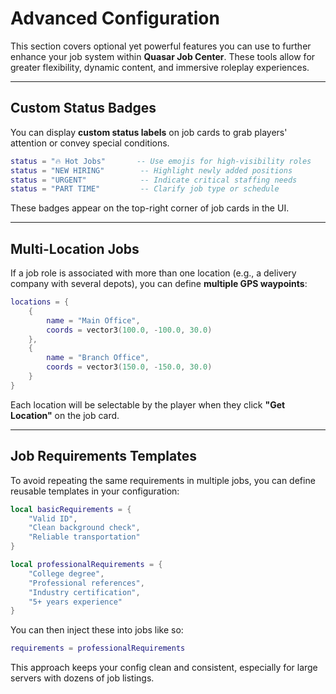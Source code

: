 # Advanced Configuration

This section covers optional yet powerful features you can use to further enhance your job system within **Quasar Job Center**. These tools allow for greater flexibility, dynamic content, and immersive roleplay experiences.

***

## Custom Status Badges

You can display **custom status labels** on job cards to grab players' attention or convey special conditions.

```lua
status = "🔥 Hot Jobs"       -- Use emojis for high-visibility roles
status = "NEW HIRING"        -- Highlight newly added positions
status = "URGENT"            -- Indicate critical staffing needs
status = "PART TIME"         -- Clarify job type or schedule
```

These badges appear on the top-right corner of job cards in the UI.

***

## Multi-Location Jobs

If a job role is associated with more than one location (e.g., a delivery company with several depots), you can define **multiple GPS waypoints**:

```lua
locations = {
    {
        name = "Main Office",
        coords = vector3(100.0, -100.0, 30.0)
    },
    {
        name = "Branch Office", 
        coords = vector3(150.0, -150.0, 30.0)
    }
}
```

Each location will be selectable by the player when they click **"Get Location"** on the job card.

***

## Job Requirements Templates

To avoid repeating the same requirements in multiple jobs, you can define reusable templates in your configuration:

```lua
local basicRequirements = {
    "Valid ID",
    "Clean background check",
    "Reliable transportation"
}

local professionalRequirements = {
    "College degree",
    "Professional references",
    "Industry certification",
    "5+ years experience"
}
```

You can then inject these into jobs like so:

```lua
requirements = professionalRequirements
```

This approach keeps your config clean and consistent, especially for large servers with dozens of job listings.
